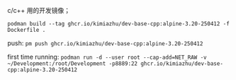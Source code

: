 c/c++ 用的开发镜像；

`podman build --tag ghcr.io/kimiazhu/dev-base-cpp:alpine-3.20-250412 -f Dockerfile .`

push:
`pm push ghcr.io/kimiazhu/dev-base-cpp:alpine-3.20-250412`

first time running:
`podman run -d --user root --cap-add=NET_RAW -v ~/Development:/root/Development -p8889:22 ghcr.io/kimiazhu/dev-base-cpp:alpine-3.20-250412`
